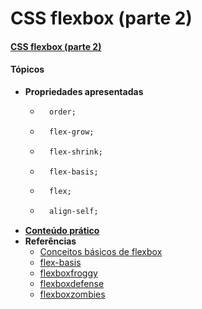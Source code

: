 # CSS flexbox (parte 2)
#### [CSS flexbox (parte 2)](https://www.youtube.com/watch?v=hjz6ezV9_uc)

#### Tópicos
  - **Propriedades apresentadas**
    - ``` css
        order;
      ```
    - ``` css
        flex-grow;
      ```
    - ``` css
        flex-shrink;
      ```
    - ``` css
        flex-basis;
      ```
    - ``` css
        flex;
      ```
    - ``` css
        align-self;
      ```
- **[Conteúdo prático](./pratica/)**
- **Referências**
  - [Conceitos básicos de flexbox](https://developer.mozilla.org/pt-BR/docs/Web/CSS/CSS_Flexible_Box_Layout/Basic_Concepts_of_Flexbox)
  - [flex-basis](https://developer.mozilla.org/en-US/docs/Web/CSS/flex-basis)
  - [flexboxfroggy](https://flexboxfroggy.com/#pt-br)
  - [flexboxdefense](http://www.flexboxdefense.com/)
  - [flexboxzombies](https://mastery.games/flexboxzombies/)